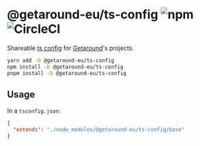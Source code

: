 # @getaround-eu/ts-config ![npm](https://img.shields.io/npm/v/@getaround-eu/ts-config.svg?style=flat-square) ![CircleCI](https://img.shields.io/circleci/build/github/drivy/ts-config.svg?style=flat-square)

Shareable [ts config](https://www.typescriptlang.org/docs/handbook/tsconfig-json.html#configuration-inheritance-with-extends) for [Getaround](https://fr.getaround.com)'s projects.

```sh
yarn add -D @getaround-eu/ts-config
npm install -D @getaround-eu/ts-config
pnpm install -D @getaround-eu/ts-config
```

## Usage

In a `tsconfig.json`:

```json
{
  "extends": "./node_modules/@getaround-eu/ts-config/base"
}
```
